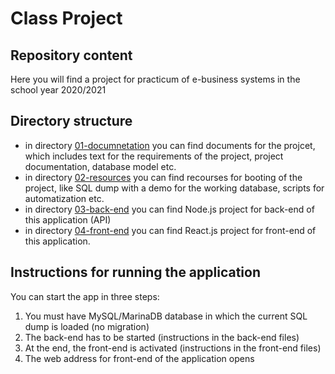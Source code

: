 # Class Project

## Repository content

Here you will find a project for practicum of e-business systems in the school year 2020/2021

## Directory structure
* in directory [01-documnetation](./01-documentation/README.md) you can find documents for the projcet, which includes text for the requirements of the project, project documentation, database model etc.
* in directory [02-resources](./02-recourses/README.md) you can find recourses for booting of the project, like SQL dump with a demo for the working database, scripts for automatization etc.
* in directory [03-back-end](./03-back-end/README.md) you can find Node.js project for back-end of this application (API)
* in directory [04-front-end](./04-front-end/README.md) you can find React.js project for front-end of this application.

## Instructions for running the application

You can start the app in three steps:

1. You must have MySQL/MarinaDB database in which the current SQL dump is loaded (no migration)
2. The back-end has to be started (instructions in the back-end files)
3. At the end, the front-end is activated (instructions in the front-end files)
4. The web address for front-end of the application opens